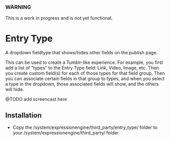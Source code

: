 ### WARNING ###

This is a work in progress and is not yet functional.

# Entry Type #

A dropdown fieldtype that shows/hides other fields on the publish page.

This can be used to create a Tumblr-like experience. For example, you first add a list of "types" to the Entry Type field: Link, Video, Image, etc. Then you create custom field(s) for each of those types for that field group. Then you can associate certain fields in that group to types, and when you select a type in the dropdown, those associated fields will show, and the others will hide.

@TODO add screencast here

## Installation

* Copy the /system/expressionengine/third_party/entry_type/ folder to your /system/expressionengine/third_party/ folder